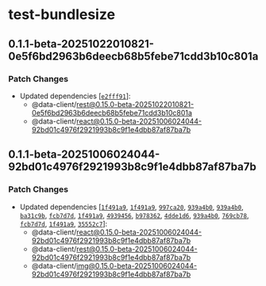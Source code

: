 # test-bundlesize

## 0.1.1-beta-20251022010821-0e5f6bd2963b6deecb68b5febe71cdd3b10c801a

### Patch Changes

- Updated dependencies [[`e2fff91`](https://github.com/reactive/data-client/commit/e2fff911e21864620dba8d9470142af9130aafed)]:
  - @data-client/rest@0.15.0-beta-20251022010821-0e5f6bd2963b6deecb68b5febe71cdd3b10c801a
  - @data-client/react@0.15.0-beta-20251006024044-92bd01c4976f2921993b8c9f1e4dbb87af87ba7b

## 0.1.1-beta-20251006024044-92bd01c4976f2921993b8c9f1e4dbb87af87ba7b

### Patch Changes

- Updated dependencies [[`1f491a9`](https://github.com/reactive/data-client/commit/1f491a9e0082dca64ad042aaf7d377e17f459ae7), [`1f491a9`](https://github.com/reactive/data-client/commit/1f491a9e0082dca64ad042aaf7d377e17f459ae7), [`997ca20`](https://github.com/reactive/data-client/commit/997ca209d36e8503ab7684bccc6ddc29d179a0b5), [`939a4b0`](https://github.com/reactive/data-client/commit/939a4b01127ea1df9b4653931593487e4b0c23a2), [`939a4b0`](https://github.com/reactive/data-client/commit/939a4b01127ea1df9b4653931593487e4b0c23a2), [`ba31c9b`](https://github.com/reactive/data-client/commit/ba31c9b2d3c4ec5620bb64e49daf9b18994b9290), [`fcb7d7d`](https://github.com/reactive/data-client/commit/fcb7d7db8061c2a7e12632071ecb9c6ddd8d154f), [`1f491a9`](https://github.com/reactive/data-client/commit/1f491a9e0082dca64ad042aaf7d377e17f459ae7), [`4939456`](https://github.com/reactive/data-client/commit/4939456598c213ee81c1abef476a1aaccd19f82d), [`b978362`](https://github.com/reactive/data-client/commit/b97836216eb9e8d9a403dd1ed88797f2db777dbb), [`4dde1d6`](https://github.com/reactive/data-client/commit/4dde1d616e38d59b645573b12bbaba2f9cac7895), [`939a4b0`](https://github.com/reactive/data-client/commit/939a4b01127ea1df9b4653931593487e4b0c23a2), [`769cb78`](https://github.com/reactive/data-client/commit/769cb78966aed032c90864c701dae2bac0cc1e4d), [`fcb7d7d`](https://github.com/reactive/data-client/commit/fcb7d7db8061c2a7e12632071ecb9c6ddd8d154f), [`1f491a9`](https://github.com/reactive/data-client/commit/1f491a9e0082dca64ad042aaf7d377e17f459ae7), [`35552c7`](https://github.com/reactive/data-client/commit/35552c716e3b688d69212654f9f95a05ea26a7f8)]:
  - @data-client/react@0.15.0-beta-20251006024044-92bd01c4976f2921993b8c9f1e4dbb87af87ba7b
  - @data-client/rest@0.15.0-beta-20251006024044-92bd01c4976f2921993b8c9f1e4dbb87af87ba7b
  - @data-client/img@0.15.0-beta-20251006024044-92bd01c4976f2921993b8c9f1e4dbb87af87ba7b
